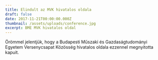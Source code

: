 ```yaml
---
title: Elindult az MVK hivatalos oldala
draft: false
date: 2017-11-21T00:00:00.000Z
thumbnail: /assets/uploads/conference.jpg
excerpt: BME MVK hivatalos oldal
---
```

Örömmel jelentjük, hogy a Budapesti Műszaki és Gazdaságtudományi Egyetem Versenycsapat Közösség hivatalos oldala ezzennel megnyitotta kapuit.
